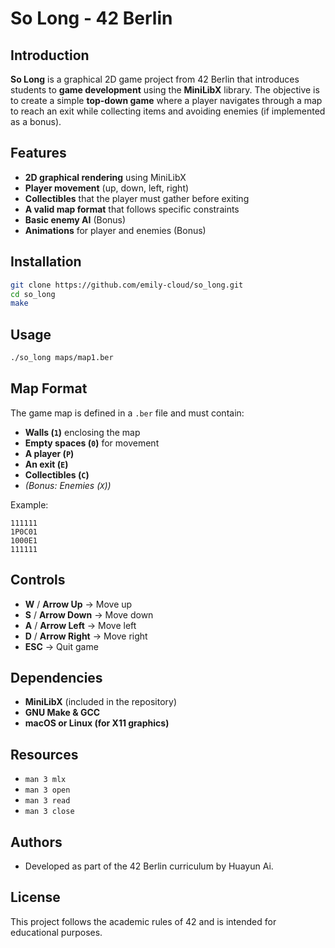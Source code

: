 # So Long - 42 Berlin

## Introduction

**So Long** is a graphical 2D game project from 42 Berlin that introduces students to **game development** using the **MiniLibX** library. The objective is to create a simple **top-down game** where a player navigates through a map to reach an exit while collecting items and avoiding enemies (if implemented as a bonus).

## Features

- **2D graphical rendering** using MiniLibX
- **Player movement** (up, down, left, right)
- **Collectibles** that the player must gather before exiting
- **A valid map format** that follows specific constraints
- **Basic enemy AI** (Bonus)
- **Animations** for player and enemies (Bonus)

## Installation

```bash
git clone https://github.com/emily-cloud/so_long.git
cd so_long
make
```

## Usage

```bash
./so_long maps/map1.ber
```

## Map Format

The game map is defined in a `.ber` file and must contain:
- **Walls (`1`)** enclosing the map
- **Empty spaces (`0`)** for movement
- **A player (`P`)**
- **An exit (`E`)**
- **Collectibles (`C`)**
- *(Bonus: Enemies (`X`))*

Example:
```
111111
1P0C01
1000E1
111111
```

## Controls

- **W** / **Arrow Up** → Move up
- **S** / **Arrow Down** → Move down
- **A** / **Arrow Left** → Move left
- **D** / **Arrow Right** → Move right
- **ESC** → Quit game

## Dependencies

- **MiniLibX** (included in the repository)
- **GNU Make & GCC**
- **macOS or Linux (for X11 graphics)**

## Resources

- `man 3 mlx`
- `man 3 open`
- `man 3 read`
- `man 3 close`

## Authors

- Developed as part of the 42 Berlin curriculum by Huayun Ai.

## License

This project follows the academic rules of 42 and is intended for educational purposes.

